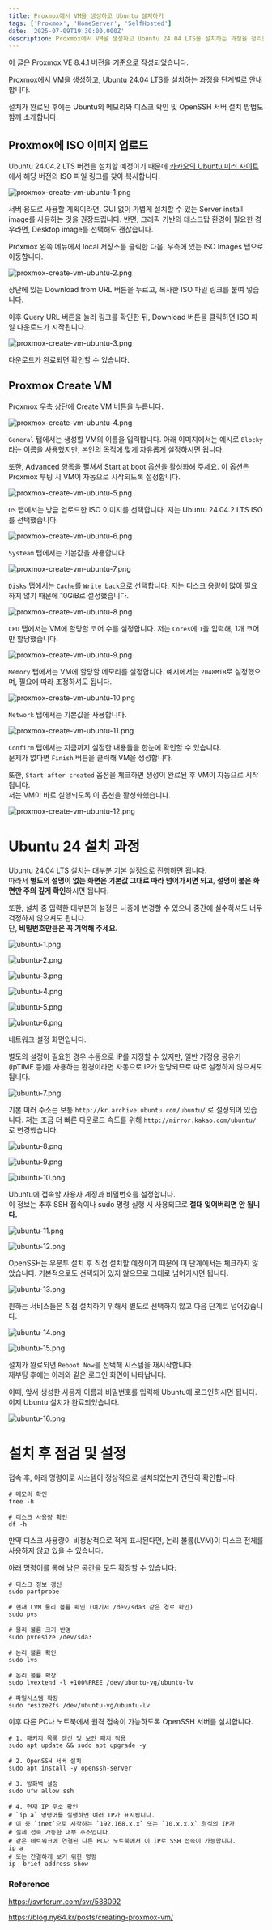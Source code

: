 ```yaml
---
title: Proxmox에서 VM을 생성하고 Ubuntu 설치하기
tags: ['Proxmox', 'HomeServer', 'SelfHosted']
date: '2025-07-09T19:30:00.000Z'
description: Proxmox에서 VM을 생성하고 Ubuntu 24.04 LTS를 설치하는 과정을 정리했습니다. 디스크와 메모리 점검, OpenSSH 설치 방법도 정리했습니다.
---
```


이 글은 Proxmox VE 8.4.1 버전을 기준으로 작성되었습니다.

Proxmox에서 VM을 생성하고, Ubuntu 24.04 LTS를 설치하는 과정을 단계별로 안내합니다.

설치가 완료된 후에는 Ubuntu의 메모리와 디스크 확인 및 OpenSSH 서버 설치 방법도 함께 소개합니다.

## Proxmox에 ISO 이미지 업로드

Ubuntu 24.04.2 LTS 버전을 설치할 예정이기 때문에 [카카오의 Ubuntu 미러 사이트](https://mirror.kakao.com/ubuntu-releases/)에서 해당 버전의 ISO 파일 링크를 찾아 복사합니다.

![proxmox-create-vm-ubuntu-1.png](proxmox-create-vm-ubuntu-1.png)

서버 용도로 사용할 계획이라면, GUI 없이 가볍게 설치할 수 있는 Server install image를 사용하는 것을 권장드립니다.
반면, 그래픽 기반의 데스크탑 환경이 필요한 경우라면, Desktop image를 선택해도 괜찮습니다.

Proxmox 왼쪽 메뉴에서 local 저장소를 클릭한 다음, 우측에 있는 ISO Images 탭으로 이동합니다.

![proxmox-create-vm-ubuntu-2.png](proxmox-create-vm-ubuntu-2.png)

상단에 있는 Download from URL 버튼을 누르고, 복사한 ISO 파일 링크를 붙여 넣습니다.

이후 Query URL 버튼을 눌러 링크를 확인한 뒤, Download 버튼을 클릭하면 ISO 파일 다운로드가 시작됩니다.

![proxmox-create-vm-ubuntu-3.png](proxmox-create-vm-ubuntu-3.png)

다운로드가 완료되면 확인할 수 있습니다.

## Proxmox Create VM

Proxmox 우측 상단에 Create VM 버튼을 누릅니다.

![proxmox-create-vm-ubuntu-4.png](proxmox-create-vm-ubuntu-4.png)

`General` 탭에서는 생성할 VM의 이름을 입력합니다.
아래 이미지에서는 예시로 `Blocky`라는 이름을 사용했지만, 본인의 목적에 맞게 자유롭게 설정하시면 됩니다.

또한, Advanced 항목을 펼쳐서 Start at boot 옵션을 활성화해 주세요. 이 옵션은 Proxmox 부팅 시 VM이 자동으로 시작되도록 설정합니다.

![proxmox-create-vm-ubuntu-5.png](proxmox-create-vm-ubuntu-5.png)

`OS` 탭에서는 방금 업로드한 ISO 이미지를 선택합니다.
저는 Ubuntu 24.04.2 LTS ISO를 선택했습니다.

![proxmox-create-vm-ubuntu-6.png](proxmox-create-vm-ubuntu-6.png)

`Systeam` 탭에서는 기본값을 사용합니다.

![proxmox-create-vm-ubuntu-7.png](proxmox-create-vm-ubuntu-7.png)

`Disks` 탭에서는 `Cache`를 `Write back`으로 선택합니다. 저는 디스크 용량이 많이 필요하지 않기 때문에 10GiB로 설정했습니다.

![proxmox-create-vm-ubuntu-8.png](proxmox-create-vm-ubuntu-8.png)

`CPU` 탭에서는 VM에 할당할 코어 수를 설정합니다. 저는 `Cores`에 `1`을 입력해, 1개 코어만 할당했습니다.

![proxmox-create-vm-ubuntu-9.png](proxmox-create-vm-ubuntu-9.png)

`Memory` 탭에서는 VM에 할당할 메모리를 설정합니다. 예시에서는 `2048MiB`로 설정했으며, 필요에 따라 조정하셔도 됩니다.

![proxmox-create-vm-ubuntu-10.png](proxmox-create-vm-ubuntu-10.png)

`Network` 탭에서는 기본값을 사용합니다.

![proxmox-create-vm-ubuntu-11.png](proxmox-create-vm-ubuntu-11.png)

`Confirm` 탭에서는 지금까지 설정한 내용들을 한눈에 확인할 수 있습니다.  
문제가 없다면 `Finish` 버튼을 클릭해 VM을 생성합니다.

또한, `Start after created` 옵션을 체크하면 생성이 완료된 후 VM이 자동으로 시작됩니다.  
저는 VM이 바로 실행되도록 이 옵션을 활성화했습니다.

![proxmox-create-vm-ubuntu-12.png](proxmox-create-vm-ubuntu-12.png)

# Ubuntu 24 설치 과정

Ubuntu 24.04 LTS 설치는 대부분 기본 설정으로 진행하면 됩니다.  
따라서 **별도의 설명이 없는 화면은 기본값 그대로 따라 넘어가시면 되고**, **설명이 붙은 화면만 주의 깊게 확인**하시면 됩니다.

또한, 설치 중 입력한 대부분의 설정은 나중에 변경할 수 있으니 중간에 실수하셔도 너무 걱정하지 않으셔도 됩니다.  
단, **비밀번호만큼은 꼭 기억해 주세요.**

![ubuntu-1.png](ubuntu-1.png)

![ubuntu-2.png](ubuntu-2.png)

![ubuntu-3.png](ubuntu-3.png)

![ubuntu-4.png](ubuntu-4.png)

![ubuntu-5.png](ubuntu-5.png)

![ubuntu-6.png](ubuntu-6.png)

네트워크 설정 화면입니다.

별도의 설정이 필요한 경우 수동으로 IP를 지정할 수 있지만, 일반 가정용 공유기(ipTIME 등)를 사용하는 환경이라면 자동으로 IP가 할당되므로 따로 설정하지 않으셔도 됩니다.

![ubuntu-7.png](ubuntu-7.png)

기본 미러 주소는 보통 `http://kr.archive.ubuntu.com/ubuntu/` 로 설정되어 있습니다. 저는 조금 더 빠른 다운로드 속도를 위해 `http://mirror.kakao.com/ubuntu/` 로 변경했습니다.

![ubuntu-8.png](ubuntu-8.png)

![ubuntu-9.png](ubuntu-9.png)

![ubuntu-10.png](ubuntu-10.png)

Ubuntu에 접속할 사용자 계정과 비밀번호를 설정합니다.  
이 정보는 추후 SSH 접속이나 sudo 명령 실행 시 사용되므로 **절대 잊어버리면 안 됩니다.**

![ubuntu-11.png](ubuntu-11.png)

![ubuntu-12.png](ubuntu-12.png)

OpenSSH는 우분투 설치 후 직접 설치할 예정이기 때문에 이 단계에서는 체크하지 않았습니다. 기본적으로도 선택되어 있지 않으므로 그대로 넘어가시면 됩니다.

![ubuntu-13.png](ubuntu-13.png)

원하는 서비스들은 직접 설치하기 위해서 별도로 선택하지 않고 다음 단계로 넘어갔습니다.

![ubuntu-14.png](ubuntu-14.png)

![ubuntu-15.png](ubuntu-15.png)

설치가 완료되면 `Reboot Now`를 선택해 시스템을 재시작합니다.  
재부팅 후에는 아래와 같은 로그인 화면이 나타납니다.

이때, 앞서 생성한 사용자 이름과 비밀번호를 입력해 Ubuntu에 로그인하시면 됩니다.  
이제 Ubuntu 설치가 완료되었습니다.

![ubuntu-16.png](ubuntu-16.png)

# 설치 후 점검 및 설정

접속 후, 아래 명령어로 시스템이 정상적으로 설치되었는지 간단히 확인합니다.

```shell
# 메모리 확인
free -h

# 디스크 사용량 확인
df -h
```

만약 디스크 사용량이 비정상적으로 적게 표시된다면, 논리 볼륨(LVM)이 디스크 전체를 사용하지 않고 있을 수 있습니다.

아래 명령어를 통해 남은 공간을 모두 확장할 수 있습니다:
```shell
# 디스크 정보 갱신
sudo partprobe

# 현재 LVM 물리 볼륨 확인 (여기서 /dev/sda3 같은 경로 확인)
sudo pvs

# 물리 볼륨 크기 반영
sudo pvresize /dev/sda3

# 논리 볼륨 확인
sudo lvs

# 논리 볼륨 확장
sudo lvextend -l +100%FREE /dev/ubuntu-vg/ubuntu-lv

# 파일시스템 확장
sudo resize2fs /dev/ubuntu-vg/ubuntu-lv
```

이후 다른 PC나 노트북에서 원격 접속이 가능하도록 OpenSSH 서버를 설치합니다.

```shell
# 1. 패키지 목록 갱신 및 보안 패치 적용
sudo apt update && sudo apt upgrade -y

# 2. OpenSSH 서버 설치
sudo apt install -y openssh-server

# 3. 방화벽 설정
sudo ufw allow ssh

# 4. 현재 IP 주소 확인
# `ip a` 명령어를 실행하면 여러 IP가 표시됩니다.  
# 이 중 `inet`으로 시작하는 `192.168.x.x` 또는 `10.x.x.x` 형식의 IP가  
# 실제 접속 가능한 내부 주소입니다.
# 같은 네트워크에 연결된 다른 PC나 노트북에서 이 IP로 SSH 접속이 가능합니다.
ip a
# 또는 간결하게 보기 위한 명령
ip -brief address show
```

### Reference

https://svrforum.com/svr/588092

https://blog.ny64.kr/posts/creating-proxmox-vm/
